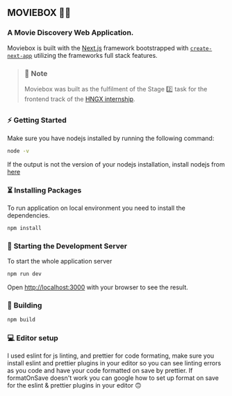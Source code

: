 ## **MOVIEBOX** 🎥🍿

### **A Movie Discovery Web Application.** 

Moviebox is built with the [Next.js](https://nextjs.org/) framework bootstrapped with [`create-next-app`](https://github.com/vercel/next.js/tree/canary/packages/create-next-app) utilizing the frameworks full stack features.

> ### 🔖 **Note**
> Moviebox was built as the fulfilment of the Stage 2️⃣ task for the frontend track of the [HNGX internship](https://www.zuri.team/programs/hng/home).
> ##

### ⚡ **Getting Started**

Make sure you have nodejs installed by running the following command:

```bash
node -v
```

If the output is not the version of your nodejs installation, install nodejs from [here](https://nodejs.org/en/download/)

### ⏳ **Installing Packages**

To run application on local environment you need to install the dependencies.

```bash
npm install
```

### 💾 **Starting the Development Server**

To start the whole application server

```bash
npm run dev
```

Open [http://localhost:3000](http://localhost:3000) with your browser to see the result.

### 🔨 **Building** 

```bash
npm build
```

### 💻 **Editor setup**

I used eslint for js linting, and prettier for code formating, make sure you install eslint and prettier plugins in your editor so you can
see linting errors as you code and have your code formatted on save by prettier. If formatOnSave doesn't work you can google how to set up
format on save for the eslint & prettier plugins in your editor 🙃